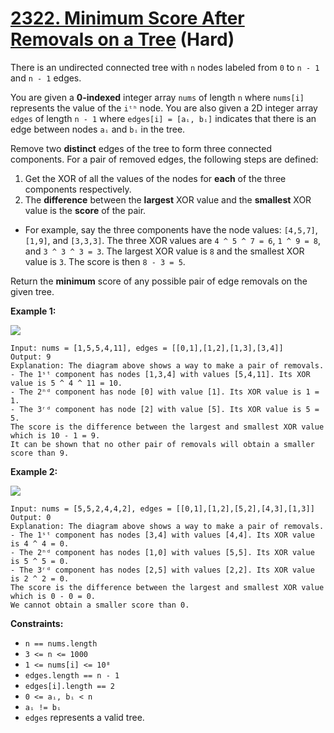 # [2322. Minimum Score After Removals on a Tree][link] (Hard)

[link]: https://leetcode.com/problems/minimum-score-after-removals-on-a-tree/

There is an undirected connected tree with `n` nodes labeled from `0` to `n - 1` and `n - 1` edges.

You are given a **0-indexed** integer array `nums` of length `n` where `nums[i]` represents the value
of the `iᵗʰ` node. You are also given a 2D integer array `edges` of length `n - 1` where `edges[i] =
[aᵢ, bᵢ]` indicates that there is an edge between nodes `aᵢ` and `bᵢ` in the tree.

Remove two **distinct** edges of the tree to form three connected components. For a pair of removed
edges, the following steps are defined:

1. Get the XOR of all the values of the nodes for **each** of the three components respectively.
2. The **difference** between the **largest** XOR value and the **smallest** XOR value is the
**score** of the pair.

- For example, say the three components have the node values: `[4,5,7]`, `[1,9]`, and `[3,3,3]`. The
three XOR values are `4 ^ 5 ^ 7 = 6`, `1 ^ 9 = 8`, and `3 ^ 3 ^ 3 = 3`. The largest XOR value is `8`
and the smallest XOR value is `3`. The score is then `8 - 3 = 5`.

Return the **minimum** score of any possible pair of edge removals on the given tree.

**Example 1:**

![](https://assets.leetcode.com/uploads/2022/05/03/ex1drawio.png)

```
Input: nums = [1,5,5,4,11], edges = [[0,1],[1,2],[1,3],[3,4]]
Output: 9
Explanation: The diagram above shows a way to make a pair of removals.
- The 1ˢᵗ component has nodes [1,3,4] with values [5,4,11]. Its XOR value is 5 ^ 4 ^ 11 = 10.
- The 2ⁿᵈ component has node [0] with value [1]. Its XOR value is 1 = 1.
- The 3ʳᵈ component has node [2] with value [5]. Its XOR value is 5 = 5.
The score is the difference between the largest and smallest XOR value which is 10 - 1 = 9.
It can be shown that no other pair of removals will obtain a smaller score than 9.
```

**Example 2:**

![](https://assets.leetcode.com/uploads/2022/05/03/ex2drawio.png)

```
Input: nums = [5,5,2,4,4,2], edges = [[0,1],[1,2],[5,2],[4,3],[1,3]]
Output: 0
Explanation: The diagram above shows a way to make a pair of removals.
- The 1ˢᵗ component has nodes [3,4] with values [4,4]. Its XOR value is 4 ^ 4 = 0.
- The 2ⁿᵈ component has nodes [1,0] with values [5,5]. Its XOR value is 5 ^ 5 = 0.
- The 3ʳᵈ component has nodes [2,5] with values [2,2]. Its XOR value is 2 ^ 2 = 0.
The score is the difference between the largest and smallest XOR value which is 0 - 0 = 0.
We cannot obtain a smaller score than 0.
```

**Constraints:**

- `n == nums.length`
- `3 <= n <= 1000`
- `1 <= nums[i] <= 10⁸`
- `edges.length == n - 1`
- `edges[i].length == 2`
- `0 <= aᵢ, bᵢ < n`
- `aᵢ != bᵢ`
- `edges` represents a valid tree.
